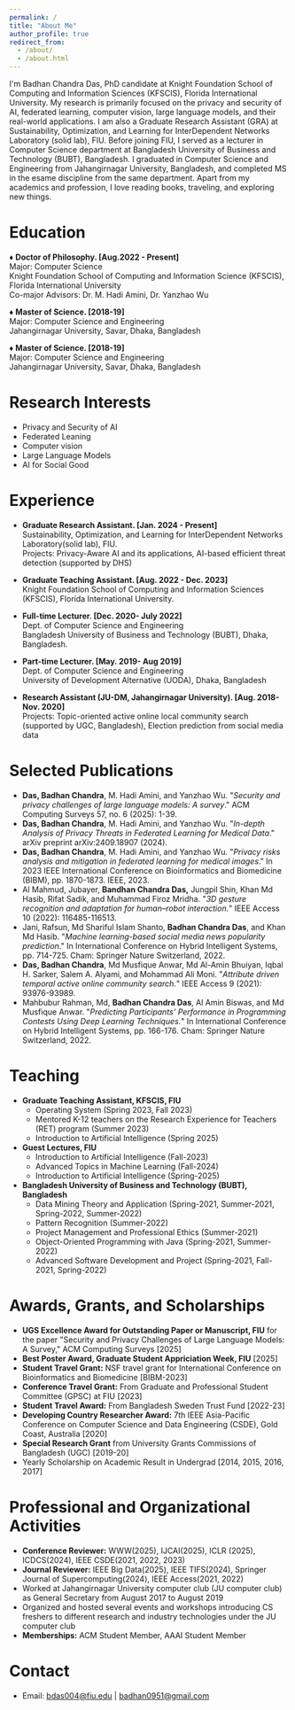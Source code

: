 ```yaml
---
permalink: /
title: "About Me"
author_profile: true
redirect_from: 
  - /about/
  - /about.html
---
```


I'm Badhan Chandra Das, PhD candidate at Knight Foundation School of Computing and Information Sciences (KFSCIS), Florida International University. My research is primarily focused on the privacy and security of AI, federated learning, computer vision, large language models, and their real-world applications. I am also a Graduate Research Assistant (GRA) at Sustainability, Optimization, and Learning for InterDependent Networks Laboratory (solid lab), FIU. Before joining FIU, I served as a lecturer in Computer Science department at Bangladesh University of Business and Technology (BUBT), Bangladesh. I graduated in Computer Science and Engineering from Jahangirnagar University, Bangladesh, and completed MS in the esame discipline from the same department. Apart from my academics and profession, I love reading books, traveling, and exploring new things.

Education
======

♦ **Doctor of Philosophy. [Aug.2022 - Present]**\
 Major: Computer Science\
 Knight Foundation School of Computing and Information Science (KFSCIS),  Florida International University\
 Co-major Advisors: Dr. M. Hadi Amini, Dr. Yanzhao Wu
 

♦ **Master of Science. [2018-19]**\
Major: Computer Science and Engineering\
Jahangirnagar University, Savar, Dhaka, Bangladesh

♦ **Master of Science. [2018-19]**\
Major: Computer Science and Engineering\
Jahangirnagar University, Savar, Dhaka, Bangladesh

Research Interests
======
* Privacy and Security of AI
* Federated Leaning
* Computer vision
* Large Language Models
* AI for Social Good

  

Experience
======
* **Graduate Research Assistant. [Jan. 2024 - Present]**\
Sustainability, Optimization, and Learning for InterDependent Networks Laboratory(solid lab), FIU.\
Projects: Privacy-Aware AI and its applications, AI-based efficient threat detection (supported by DHS)

* **Graduate Teaching Assistant. [Aug. 2022 - Dec. 2023]**\
Knight Foundation School of Computing and Information Sciences (KFSCIS), Florida International University. 

* **Full-time Lecturer. [Dec. 2020- July 2022]**\
Dept. of Computer Science and Engineering\
Bangladesh University of Business and Technology (BUBT), Dhaka, Bangladesh.

* **Part-time Lecturer. [May. 2019- Aug 2019]**\
Dept. of Computer Science and Engineering\
University of Development Alternative (UODA), Dhaka, Bangladesh

* **Research Assistant (JU-DM, Jahangirnagar University). [Aug. 2018- Nov. 2020]**\
Projects: Topic-oriented active online local community search (supported by UGC, Bangladesh), Election prediction from social media data

Selected Publications
======

* **Das, Badhan Chandra**, M. Hadi Amini, and Yanzhao Wu. "_Security and privacy challenges of large language models: A survey_." ACM Computing Surveys 57, no. 6 (2025): 1-39.
* **Das, Badhan Chandra**, M. Hadi Amini, and Yanzhao Wu. "_In-depth Analysis of Privacy Threats in Federated Learning for Medical Data_." arXiv preprint arXiv:2409.18907 (2024).
* **Das, Badhan Chandra**, M. Hadi Amini, and Yanzhao Wu. "_Privacy risks analysis and mitigation in federated learning for medical images_." In 2023 IEEE International Conference on Bioinformatics and Biomedicine (BIBM), pp. 1870-1873. IEEE, 2023.
* Al Mahmud, Jubayer, **Bandhan Chandra Das,** Jungpil Shin, Khan Md Hasib, Rifat Sadik, and Muhammad Firoz Mridha. "_3D gesture recognition and adaptation for human–robot interaction._" IEEE Access 10 (2022): 116485-116513.
* Jani, Rafsun, Md Shariful Islam Shanto, **Badhan Chandra Das**, and Khan Md Hasib. "_Machine learning-based social media news popularity prediction_." In International Conference on Hybrid Intelligent Systems, pp. 714-725. Cham: Springer Nature Switzerland, 2022.
* **Das, Badhan Chandra**, Md Musfique Anwar, Md Al-Amin Bhuiyan, Iqbal H. Sarker, Salem A. Alyami, and Mohammad Ali Moni. "_Attribute driven temporal active online community search._" IEEE Access 9 (2021): 93976-93989.
* Mahbubur Rahman, Md, **Badhan Chandra Das**, Al Amin Biswas, and Md Musfique Anwar. "_Predicting Participants’ Performance in Programming Contests Using Deep Learning Techniques._" In International Conference on Hybrid Intelligent Systems, pp. 166-176. Cham: Springer Nature Switzerland, 2022.



Teaching
======

* **Graduate Teaching Assistant, KFSCIS, FIU**
  * Operating System (Spring 2023, Fall 2023)
  * Mentored K-12 teachers on the Research Experience for Teachers (RET) program (Summer 2023)
  * Introduction to Artificial Intelligence (Spring 2025)
* **Guest Lectures, FIU**
  *  Introduction to Artificial Intelligence (Fall-2023)
  *  Advanced Topics in Machine Learning (Fall-2024)
  *  Introduction to Artificial Intelligence (Spring-2025)
* **Bangladesh University of Business and Technology (BUBT), Bangladesh**
  *  Data Mining Theory and Application (Spring-2021, Summer-2021, Spring-2022, Summer-2022)
  *  Pattern Recognition (Summer-2022)
  *  Project Management and Professional Ethics (Summer-2021)
  *  Object-Oriented Programming with Java (Spring-2021, Summer-2022)
  *  Advanced Software Development and Project (Spring-2021, Fall-2021, Spring-2022)

Awards, Grants, and Scholarships
======
* **UGS Excellence Award for Outstanding Paper or Manuscript, FIU** for the paper "Security and Privacy Challenges of Large Language Models: A Survey," ACM Computing Surveys [2025]
* **Best Poster Award, Graduate Student Appriciation Week, FIU** [2025]
* **Student Travel Grant:** NSF travel grant for International Conference on Bioinformatics and Biomedicine [BIBM-2023]
* **Conference Travel Grant:** From Graduate and Professional Student Committee (GPSC) at FIU [2023]
* **Student Travel Award:** From Bangladesh Sweden Trust Fund [2022-23]
* **Developing Country Researcher Award:** 7th IEEE Asia-Pacific Conference on Computer Science and Data Engineering (CSDE), Gold Coast, Australia [2020]
* **Special Research Grant** from University Grants Commissions of Bangladesh (UGC) [2019-20]
* Yearly Scholarship on Academic Result in Undergrad [2014, 2015, 2016, 2017]

Professional and Organizational Activities
======
* **Conference Reviewer:** WWW(2025), IJCAI(2025), ICLR (2025), ICDCS(2024), IEEE CSDE(2021, 2022, 2023)
* **Journal Reviewer:** IEEE Big Data(2025), IEEE TIFS(2024), Springer Journal of Supercomputing(2024), IEEE Access(2021, 2022)
* Worked at Jahangirnagar University computer club (JU computer club) as General Secretary from August 2017 to August 2019
* Organized and hosted several events and workshops introducing CS freshers to different research and industry technologies under the JU computer club
* **Memberships:** ACM Student Member, AAAI Student Member


Contact
======
* Email: <bdas004@fiu.edu> \| <badhan0951@gmail.com>
